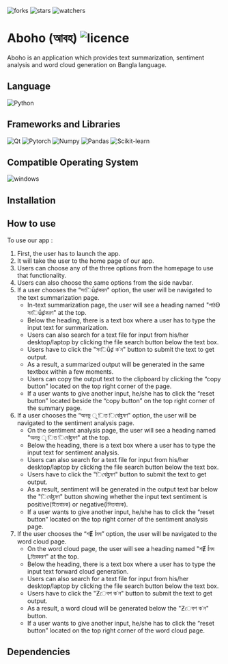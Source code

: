 ![forks](https://img.shields.io/github/forks/fuerostic/Aboho.svg)
![stars](https://img.shields.io/github/stars/fuerostic/Aboho.svg)
![watchers](https://img.shields.io/github/watchers/fuerostic/Aboho.svg)

# Aboho (আবহ) ![licence](https://img.shields.io/github/license/fuerostic/Aboho.svg)
Aboho is an application which provides text summarization, sentiment analysis and word cloud generation on Bangla language. 

## Language 
![Python](https://img.shields.io/badge/Python-3776AB?style=for-the-badge&logo=python&logoColor=white)

## Frameworks and Libraries
![Qt](https://img.shields.io/badge/Qt-41CD52?style=for-the-badge&logo=qt&logoColor=white)
![Pytorch](https://img.shields.io/badge/PyTorch-EE4C2C?style=for-the-badge&logo=PyTorch&logoColor=white)
![Numpy](https://img.shields.io/badge/Numpy-777BB4?style=for-the-badge&logo=numpy&logoColor=white)
![Pandas](https://img.shields.io/badge/Pandas-2C2D72?style=for-the-badge&logo=pandas&logoColor=white)
![Scikit-learn](https://img.shields.io/badge/scikit_learn-F7931E?style=for-the-badge&logo=scikit-learn&logoColor=white)


## Compatible Operating System
![windows](https://img.shields.io/badge/Windows-0078D6?style=for-the-badge&logo=windows&logoColor=white)

## Installation


## How to use
To use our app :
1. First, the user has to launch the app.
2. It will take the user to the home page of our app.
3. Users can choose any of the three options from the homepage to
   use that functionality.
4. Users can also choose the same options from the side navbar.
5. If a user chooses the “সংিǘȼকরন" option, the user will be navigated
   to the text summarization page.
   - In-text summarization page, the user will see a heading
  named "পাঠƟ সংিǘȼকরণ" at the top.
   - Below the heading, there is a text box where a user has to
  type the input text for summarization.
   - Users can also search for a text file for input from his/her
  desktop/laptop by clicking the file search button below the
  text box.
   - Users have to click the "সংিǘȼ ক˙ন" button to submit the
  text to get output.
   - As a result, a summarized output will be generated in the
  same textbox within a few moments.
   - Users can copy the output text to the clipboard by clicking
  the “copy button” located on the top right corner of the
  page.
   - If a user wants to give another input, he/she has to click the
  “reset button” located beside the “copy button” on the top
  right corner of the summary page.
6. If a user chooses the “অনভু ূ িত িবেɮষণ" option, the user will be
    navigated to the sentiment analysis page.
   - On the sentiment analysis page, the user will see a heading
    named "অনভু ূ িত িবেɮষণ" at the top.
   - Below the heading, there is a text box where a user has to
    type the input text for sentiment analysis.
   - Users can also search for a text file for input from his/her
    desktop/laptop by clicking the file search button below the
    text box.
   - Users have to click the "িবেɮষণ" button to submit the text to
    get output.
   - As a result, sentiment will be generated in the output text
      bar below the "িবেɮষণ" button showing whether the input
      text sentiment is positive(ইিতবাচক) or negative(ĺনিতবাচক).
   - If a user wants to give another input, he/she has to click the
      “reset button” located on the top right corner of the
      sentiment analysis page.
7. If the user chooses the “শɆ ĺমঘ” option, the user will be navigated
to the word cloud page.
   - On the word cloud page, the user will see a heading named
"শɆ ĺমঘ Ļতিরকরণ" at the top.
   - Below the heading, there is a text box where a user has to
type the input text forward cloud generation.
   - Users can also search for a text file for input from his/her
desktop/laptop by clicking the file search button below the
text box.
   - Users have to click the "Ƶেবশ ক˙ন" button to submit the text
to get output.
   - As a result, a word cloud will be generated below the "Ƶেবশ
ক˙ন" button.
   - If a user wants to give another input, he/she has to click the
“reset button” located on the top right corner of the word
cloud page.

## Dependencies 


